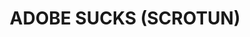 ---
title: ADOBE SUCKS (SCROTUN)
description: Adobe really sucks. They've had a chokehold on the industry for far too long, and nobody can dethrone Adobe... alone. By using alternatives (listed here), we can push Adobe to benefit the end user.
layout: homepage2.hbs
adobeApps:
  - ACROBAT
  - AE
  - AN
  - AU
  - DW
  - ID
  - AI
  - LR
  - PS
  - PR
  - SUB
  - OTHER
pricing:
  - free
  - paid
  - foss
---